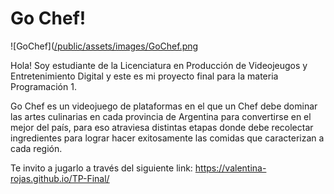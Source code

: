 # Go Chef!


![GoChef]([/public/assets/images/GoChef.png](https://raw.githubusercontent.com/valentina-rojas/TP-Final/main/public/assets/images/GoChef.png)



Hola! Soy estudiante de la Licenciatura en Producción de Videojeugos y Entretenimiento Digital y este es mi proyecto final para la materia Programación 1.

Go Chef es un videojuego de plataformas en el que un Chef debe dominar las artes culinarias en cada provincia de Argentina para convertirse en el mejor del país, para eso atraviesa distintas etapas donde debe recolectar ingredientes para lograr hacer exitosamente las comidas que caracterizan a cada región. 

Te invito a jugarlo a través del siguiente link: https://valentina-rojas.github.io/TP-Final/



